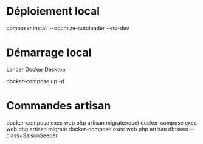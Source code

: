 # Déploiement local

composer install --optimize-autoloader --no-dev

# Démarrage local

Lancer Docker Desktop

docker-compose up -d

# Commandes artisan

docker-compose exec web php artisan migrate:reset
docker-compose exec web php artisan migrate
docker-compose exec web php artisan db:seed --class=SaisonSeeder
